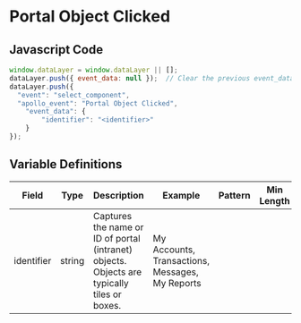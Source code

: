 # Portal Object Clicked

### 

## Javascript Code
```js
window.dataLayer = window.dataLayer || [];
dataLayer.push({ event_data: null });  // Clear the previous event_data object.
dataLayer.push({
  "event": "select_component",
  "apollo_event": "Portal Object Clicked",
    "event_data": {
        "identifier": "<identifier>"
    }
});
```

## Variable Definitions

|Field|Type|Description|Example|Pattern|Min Length|Max Length|Minimum|Maximum|Multiple Of|
| --- | --- | --- | --- | --- | --- | --- | --- | --- | --- |
|identifier|string|Captures the name or ID of portal \(intranet\) objects. Objects are typically tiles or boxes.|My Accounts, Transactions, Messages, My Reports|||||||




